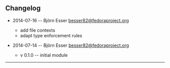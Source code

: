 Changelog
---------

* 2014-07-16 -- Björn Esser  <besser82@fedoraproject.org>
  - add file contexts
  - adapt type enforcement rules

* 2014-07-14 -- Björn Esser  <besser82@fedoraproject.org>
  - v 0.1.0 -- initial module

***
